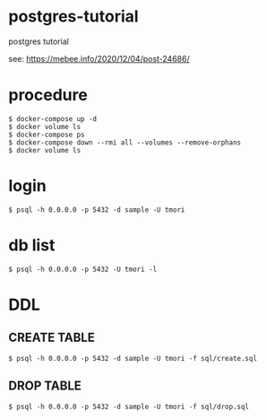 # postgres-tutorial
postgres tutorial

see: https://mebee.info/2020/12/04/post-24686/

# procedure

```
$ docker-compose up -d
$ docker volume ls
$ docker-compose ps
$ docker-compose down --rmi all --volumes --remove-orphans
$ docker volume ls
```

# login

```
$ psql -h 0.0.0.0 -p 5432 -d sample -U tmori
```

# db list

```
$ psql -h 0.0.0.0 -p 5432 -U tmori -l
```

# DDL
## CREATE TABLE

```
$ psql -h 0.0.0.0 -p 5432 -d sample -U tmori -f sql/create.sql
```

## DROP TABLE

```
$ psql -h 0.0.0.0 -p 5432 -d sample -U tmori -f sql/drop.sql
```
